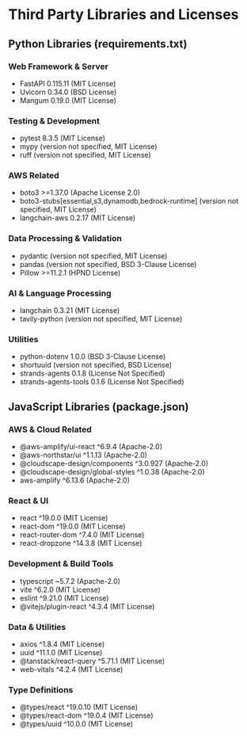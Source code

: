 # Third Party Libraries and Licenses

## Python Libraries (requirements.txt)

### Web Framework & Server
- FastAPI 0.115.11 (MIT License)
- Uvicorn 0.34.0 (BSD License)
- Mangum 0.19.0 (MIT License)

### Testing & Development
- pytest 8.3.5 (MIT License)
- mypy (version not specified, MIT License)
- ruff (version not specified, MIT License)

### AWS Related
- boto3 >=1.37.0 (Apache License 2.0)
- boto3-stubs[essential,s3,dynamodb,bedrock-runtime] (version not specified, MIT License)
- langchain-aws 0.2.17 (MIT License)

### Data Processing & Validation
- pydantic (version not specified, MIT License)
- pandas (version not specified, BSD 3-Clause License)
- Pillow >=11.2.1 (HPND License)

### AI & Language Processing
- langchain 0.3.21 (MIT License)
- tavily-python (version not specified, MIT License)

### Utilities
- python-dotenv 1.0.0 (BSD 3-Clause License)
- shortuuid (version not specified, BSD License)
- strands-agents 0.1.8 (License Not Specified)
- strands-agents-tools 0.1.6 (License Not Specified)

## JavaScript Libraries (package.json)

### AWS & Cloud Related
- @aws-amplify/ui-react ^6.9.4 (Apache-2.0)
- @aws-northstar/ui ^1.1.13 (Apache-2.0)
- @cloudscape-design/components ^3.0.927 (Apache-2.0)
- @cloudscape-design/global-styles ^1.0.38 (Apache-2.0)
- aws-amplify ^6.13.6 (Apache-2.0)

### React & UI
- react ^19.0.0 (MIT License)
- react-dom ^19.0.0 (MIT License)
- react-router-dom ^7.4.0 (MIT License)
- react-dropzone ^14.3.8 (MIT License)

### Development & Build Tools
- typescript ~5.7.2 (Apache-2.0)
- vite ^6.2.0 (MIT License)
- eslint ^9.21.0 (MIT License)
- @vitejs/plugin-react ^4.3.4 (MIT License)

### Data & Utilities
- axios ^1.8.4 (MIT License)
- uuid ^11.1.0 (MIT License)
- @tanstack/react-query ^5.71.1 (MIT License)
- web-vitals ^4.2.4 (MIT License)

### Type Definitions
- @types/react ^19.0.10 (MIT License)
- @types/react-dom ^19.0.4 (MIT License)
- @types/uuid ^10.0.0 (MIT License)